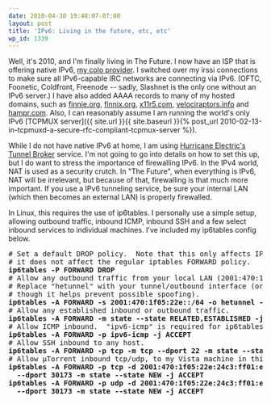 ```yaml
---
date: 2010-04-30 19:48:07-07:00
layout: post
title: 'IPv6: Living in the future, etc, etc'
wp_id: 1339
---
```

Well, it's 2010, and I'm finally living in The Future. I now have an ISP that is offering native IPv6, [my colo provider](http://vr.org/). I switched over my irssi connections to make sure all IPv6-capable IRC networks are connecting via IPv6. (OFTC, Foonetic, Coldfront, Freenode -- sadly, Slashnet is the only one without an IPv6 server.) I have also added AAAA records to many of my hosted domains, such as [finnie.org](https://www.finnie.org/), [finnix.org](https://www.finnix.org/), [x11r5.com](https://www.x11r5.com/), [velociraptors.info](http://www.velociraptors.info/) and [hampr.com](http://www.hampr.com/). Also, I can reasonably assume I am running the world's only IPv6 [TCPMUX server]({{ site.url }}{{ site.baseurl }}{% post_url 2010-02-13-in-tcpmuxd-a-secure-rfc-compliant-tcpmux-server %}).

While I do not have native IPv6 at home, I am using [Hurricane Electric's Tunnel Broker](https://www.tunnelbroker.net/) service. I'm not going to go into details on how to set this up, but I do want to stress the importance of firewalling IPv6. In the IPv4 world, NAT is used as a security crutch. In "The Future", when everything is IPv6, NAT will be irrelevant, but because of that, firewalling is that much more important. If you use a IPv6 tunneling service, be sure your internal LAN (which then becomes an external LAN) is properly firewalled.

In Linux, this requires the use of ip6tables. I personally use a simple setup, allowing outbound traffic, inbound ICMP, inbound SSH and a few select inbound services to individual machines. I've included my ip6tables config below.

<pre># Set a default DROP policy.  Note that this only affects IPv6 traffic,
# it does not affect the regular iptables FORWARD policy.
<strong>ip6tables -P FORWARD DROP</strong>
# Allow any outbound traffic from your local LAN (2001:470:1f05:22e::/64). 
# Replace "hetunnel" with your tunnel/outbound interface (or leave it off,
# though it helps prevent possible spoofing).
<strong>ip6tables -A FORWARD -s 2001:470:1f05:22e::/64 -o hetunnel -j ACCEPT</strong>
# Allow any established inbound or outbound traffic.
<strong>ip6tables -A FORWARD -m state --state RELATED,ESTABLISHED -j ACCEPT</strong>
# Allow ICMP inbound.  "ipv6-icmp" is required for ip6tables here.
<strong>ip6tables -A FORWARD -p ipv6-icmp -j ACCEPT</strong>
# Allow SSH inbound to any host.
<strong>ip6tables -A FORWARD -p tcp -m tcp --dport 22 -m state --state NEW -j ACCEPT</strong>
# Allow µTorrent inbound tcp/udp, to my Vista machine in this case.
<strong>ip6tables -A FORWARD -p tcp -d 2001:470:1f05:22e:24c3:ff01:e72a:3487 \
  --dport 30173 -m state --state NEW -j ACCEPT
ip6tables -A FORWARD -p udp -d 2001:470:1f05:22e:24c3:ff01:e72a:3487 \
  --dport 30173 -m state --state NEW -j ACCEPT</strong></pre>
